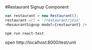 #Restaurant Signup Component

```js
var restaurant = new Restaurant();
restaurant.url = '/restaurant/join'
<ResaurantSignup model={restaurant} />
```

```
npm run react-test
```

open http://localhost:8000/test/unit